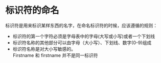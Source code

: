 
# 标识符的命名
标识符是用来标识某样东西的名字，在命名标识符的时候，应该遵循的规则：

* 标识符的第一个字符必须是字母表中的字母(大写或小写)或者一个下划线
* 标识符名称的其他部分可以由字母（大小写）、下划线、数字(0-9)组成
* 标识符名称是对大小写敏感的。  
Firstname 和 firstname 并不是同一标识符
